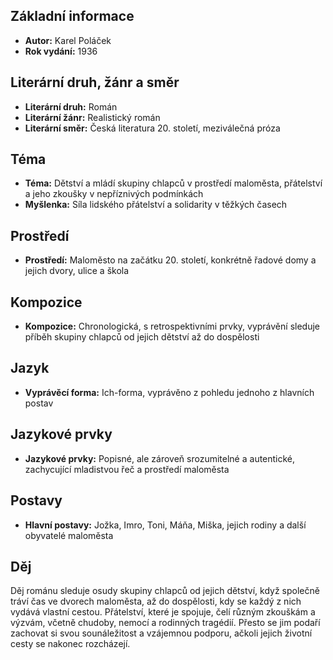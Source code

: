 ## Základní informace

- **Autor:** Karel Poláček
- **Rok vydání:** 1936

## Literární druh, žánr a směr

- **Literární druh:** Román
- **Literární žánr:** Realistický román
- **Literární směr:** Česká literatura 20. století, meziválečná próza

## Téma

- **Téma:** Dětství a mládí skupiny chlapců v prostředí maloměsta, přátelství a jeho zkoušky v nepříznivých podmínkách
- **Myšlenka:** Síla lidského přátelství a solidarity v těžkých časech

## Prostředí

- **Prostředí:** Maloměsto na začátku 20. století, konkrétně řadové domy a jejich dvory, ulice a škola

## Kompozice

- **Kompozice:** Chronologická, s retrospektivními prvky, vyprávění sleduje příběh skupiny chlapců od jejich dětství až do dospělosti

## Jazyk

- **Vyprávěcí forma:** Ich-forma, vyprávěno z pohledu jednoho z hlavních postav

## Jazykové prvky

- **Jazykové prvky:** Popisné, ale zároveň srozumitelné a autentické, zachycující mladistvou řeč a prostředí maloměsta

## Postavy

- **Hlavní postavy:** Jožka, Imro, Toni, Máňa, Miška, jejich rodiny a další obyvatelé maloměsta

## Děj

Děj románu sleduje osudy skupiny chlapců od jejich dětství, když společně tráví čas ve dvorech maloměsta, až do dospělosti, kdy se každý z nich vydává vlastní cestou. Přátelství, které je spojuje, čelí různým zkouškám a výzvám, včetně chudoby, nemocí a rodinných tragédií. Přesto se jim podaří zachovat si svou sounáležitost a vzájemnou podporu, ačkoli jejich životní cesty se nakonec rozcházejí.